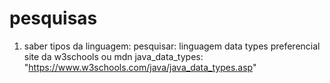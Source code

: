 # pesquisas
1. saber tipos da linguagem: pesquisar: linguagem data types preferencial site da w3schools ou mdn
  java_data_types: "https://www.w3schools.com/java/java_data_types.asp"
  